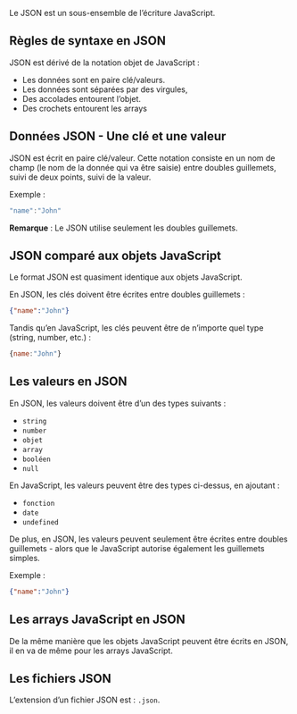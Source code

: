 Le JSON est un sous-ensemble de l’écriture JavaScript.

## Règles de syntaxe en JSON

JSON est dérivé de la notation objet de JavaScript :

- Les données sont en paire clé/valeurs.
- Les données sont séparées par des virgules,
- Des accolades entourent l’objet.
- Des crochets entourent les arrays

## Données JSON - Une clé et une valeur

JSON est écrit en paire clé/valeur. Cette notation consiste en un nom de champ (le nom de la donnée qui va être saisie) entre doubles guillemets, suivi de deux points, suivi de la valeur. 

Exemple :

```js
"name":"John"
```

__Remarque__ : Le JSON utilise seulement les doubles guillemets.

## JSON comparé aux objets JavaScript

Le format JSON est quasiment identique aux objets JavaScript.

En JSON, les clés doivent être écrites entre doubles guillemets :

```json
{"name":"John"}
```

Tandis qu’en JavaScript, les clés peuvent être de n’importe quel type (string, number, etc.) :

```js
{name:"John"}
```

## Les valeurs en JSON

En JSON, les valeurs doivent être d’un des types suivants :

- ```string```
- ```number```
- ```objet```
- ```array```
- ```booléen```
- ```null```

En JavaScript, les valeurs peuvent être des types ci-dessus, en ajoutant :

- ```fonction```
- ```date```
- ```undefined```

De plus, en JSON, les valeurs peuvent seulement être écrites entre doubles guillemets - alors que le JavaScript autorise également les guillemets simples.

Exemple :

```json
{"name":"John"}
```

## Les arrays JavaScript en JSON

De la même manière que les objets JavaScript peuvent être écrits en JSON, il en va de même pour les arrays JavaScript. 

## Les fichiers JSON

L’extension d’un fichier JSON est : ```.json```.